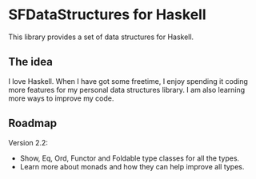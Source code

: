 SFDataStructures for Haskell
============================
This library provides a set of data structures for Haskell.

The idea
--------
I love Haskell. When I have got some freetime, I enjoy spending it coding more features for my personal data structures library. I am also learning more ways to improve my code.

Roadmap
-------
Version 2.2:
 - Show, Eq, Ord, Functor and Foldable type classes for all the types.
 - Learn more about monads and how they can help improve all types.
